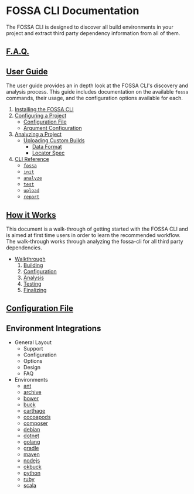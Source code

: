 
# FOSSA CLI Documentation

The FOSSA CLI is designed to discover all build environments in your project and extract third party dependency information from all of them.

## [F.A.Q.](faq.md)

## [User Guide](user-guide.md#user-guide)

The user guide provides an in depth look at the FOSSA CLI's discovery and analysis process. This guide includes documentation on the available `fossa` commands, their usage, and the configuration options available for each.

1. [Installing the FOSSA CLI](user-guide.md/#1-installation)
1. [Configuring a Project](user-guide.md/#2-configuring-a-project)
     - [Configuration File](user-guide.md/#configuration-file)
     - [Argument Configuration](user-guide.md/#argument-configuration)   
1. [Analyzing a Project](user-guide.md/#3-analyzing-a-project)
      -  [Uploading Custom Builds](user-guide.md/#uploading-custom-builds)
         - [Data Format](user-guide.md/#data-format)
         - [Locator Spec](user-guide.md/#locator-spec)
1. [CLI Reference](user-guide.md/#cli-reference)
      - [`fossa`](user-guide.md/#fossa)
      - [`init`](user-guide.md/#fossa-init)
      - [`analyze`](user-guide.md/#fossa-analyze)
      - [`test`](user-guide.md/#fossa-test)
      - [`upload`](user-guide.md/#fossa-upload)
      - [`report`](user-guide.md/#fossa-report)

## [How it Works](how-it-works.md#how-it-works)

This document is a walk-through of getting started with the FOSSA CLI and is aimed at first time users in order to learn the recommended workflow. The walk-through works through analyzing the fossa-cli for all third party dependencies.

- [Walkthrough](how-it-works.md#walkthrough)
    1. [Building](how-it-works.md#step-1-building)
    2. [Configuration](how-it-works.md#step-2-configuration)
    3. [Analysis](how-it-works.md#step-3-analysis)
    4. [Testing](how-it-works.md#step-4-testing)
    5. [Finalizing](how-it-works.md#step-5-finalizing)

## [Configuration File](config-file.md#fossayml)

## Environment Integrations
- General Layout
  - Support
  - Configuration
  - Options
  - Design
  - FAQ
- Environments
  - [ant](integrations/ant.md#ant--ivy)
  - [archive](integrations/archive.md#archive)
  - [bower](integrations/bower.md#bower)
  - [buck](integrations/buck.md#buck)
  - [carthage](integrations/carthage.md#carthage)
  - [cocoapods](integrations/cocoapods.md#cocoapods)
  - [composer](integrations/composer.md#composer)
  - [debian](integrations/debian.md#debian)
  - [dotnet](integrations/dotnet.md#net)
  - [golang](integrations/golang.md#go)
  - [gradle](integrations/gradle.md#gradle)
  - [maven](integrations/maven.md#maven)
  - [nodejs](integrations/nodejs.md#nodejs)
  - [okbuck](integrsations/okbuck.md#okbuck)
  - [python](integrations/python.md#python)
  - [ruby](integrations/ruby.md#ruby)
  - [scala](integrations/sbt.md#sbt)
  